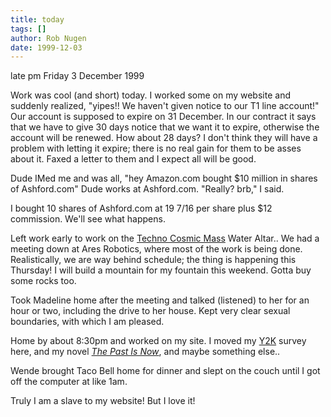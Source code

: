 ```yaml
---
title: today
tags: []
author: Rob Nugen
date: 1999-12-03
---
```


<p class=date>late pm Friday 3 December 1999</p>

<p>Work was cool (and short) today.  I worked some on my website and
suddenly realized, "yipes!!  We haven't given notice to our T1 line
account!"  Our account is supposed to expire on 31 December.  In our
contract it says that we have to give 30 days notice that we want it
to expire, otherwise the account will be renewed.  How about 28 days?
I don't think they will have a problem with letting it expire; there
is no real gain for them to be asses about it.  Faxed a letter to them
and I expect all will be good.

<p>Dude IMed me and was all, "hey Amazon.com bought $10 million in
shares of Ashford.com" Dude works at Ashford.com.  "Really? brb," I
said.

<p>I bought 10 shares of Ashford.com at 19 7/16 per share plus $12
commission.  We'll see what happens.

<p>Left work early to work on the <a
href="https://www.heartstormproductions.com">Techno Cosmic Mass</a>
Water Altar..  We had a meeting down at Ares Robotics, where most of
the work is being done.  Realistically, we are way behind schedule;
the thing is happening this Thursday!  I will build a mountain for my
fountain this weekend.  Gotta buy some rocks too.

<p>Took Madeline home after the meeting and talked (listened) to her
for an hour or two, including the drive to her house.  Kept very clear
sexual boundaries, with which I am pleased.

<p>Home by about 8:30pm and worked on my site.  I moved my <a
href="/y2k">Y2K</a> survey here, and my novel <a
href="/writings/thepin"><em>The Past Is Now</em></a>, and maybe something
else..

<p>Wende brought Taco Bell home for dinner and slept on the couch until I got off the computer at like 1am.

<p>Truly I am a slave to my website!  But I love it!

